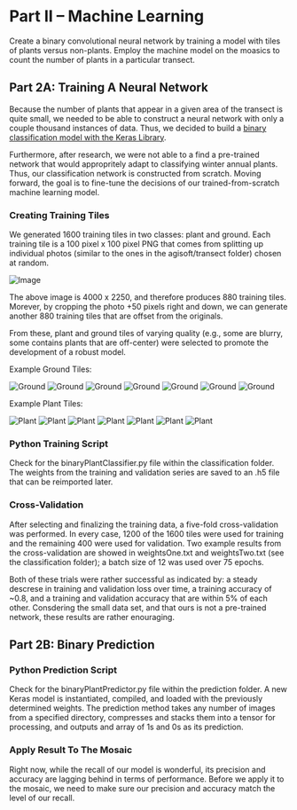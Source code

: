 # Part II – Machine Learning

Create a binary convolutional neural network by training a model with tiles of plants versus non-plants. Employ the machine model on the moasics to count the number of plants in a particular transect.

## Part 2A: Training A Neural Network

Because the number of plants that appear in a given area of the transect is quite small, we needed to be able to construct a neural network with only a couple thousand instances of data. Thus, we decided to build a [binary classification model with the Keras Library](https://blog.keras.io/building-powerful-image-classification-models-using-very-little-data.html).

Furthermore, after research, we were not able to a find a pre-trained network that would appropritely adapt to classifying winter annual plants. Thus, our classification network is constructed from scratch. Moving forward, the goal is to fine-tune the decisions of our trained-from-scratch machine learning model.

### Creating Training Tiles

We generated 1600 training tiles in two classes: plant and ground. Each training tile is a 100 pixel x 100 pixel PNG that comes from splitting up individual photos (similar to the ones in the agisoft/transect folder) chosen at random.

![Image](https://imgur.com/fAjmi2r.png)

The above image is 4000 x 2250, and therefore produces 880 training tiles. Morever, by cropping the photo +50 pixels right and down, we can generate another 880 training tiles that are offset from the originals.

From these, plant and ground tiles of varying quality (e.g., some are blurry, some contains plants that are off-center) were selected to promote the development of a robust model.

Example Ground Tiles:

![Ground](https://imgur.com/GERJljt.png) ![Ground](https://imgur.com/6RvqwPv.png) ![Ground](https://imgur.com/OiSVxZz.png) ![Ground](https://imgur.com/TV0ClxH.png) ![Ground](https://imgur.com/YCCrEbV.png) ![Ground](https://imgur.com/teKZHGG.png) ![Ground](https://imgur.com/lQD9Ev8.png)

Example Plant Tiles:

![Plant](https://imgur.com/KUsNHfh.png) ![Plant](https://imgur.com/WHMRkz5.png) ![Plant](https://imgur.com/FxJzcqA.png) ![Plant](https://imgur.com/mbb7pa1.png) ![Plant](https://imgur.com/ciBVQ5Z.png) ![Plant](https://imgur.com/fnPNkvc.png) ![Plant](https://imgur.com/9wQo87R.png)

### Python Training Script

Check for the binaryPlantClassifier.py file within the classification folder. The weights from the training and validation series are saved to an .h5 file that can be reimported later.

### Cross-Validation

After selecting and finalizing the training data, a five-fold cross-validation was performed. In every case, 1200 of the 1600 tiles were used for training and the remaining 400 were used for validation. Two example results from the cross-validation are showed in weightsOne.txt and weightsTwo.txt (see the classification folder); a batch size of 12 was used over 75 epochs.

Both of these trials were rather successful as indicated by: a steady descrese in training and validation loss over time, a training accuracy of ~0.8, and a training and validation accuracy that are within 5% of each other. Consdering the small data set, and that ours is not a pre-trained network, these results are rather enouraging.

## Part 2B: Binary Prediction

### Python Prediction Script

Check for the binaryPlantPredictor.py file within the prediction folder. A new Keras model is instantiated, compiled, and loaded with the previously determined weights. The prediction method takes any number of images from a specified directory, compresses and stacks them into a tensor for processing, and outputs and array of 1s and 0s as its prediction.

### Apply Result To The Mosaic

Right now, while the recall of our model is wonderful, its precision and accuracy are lagging behind in terms of performance. Before we apply it to the mosaic, we need to make sure our precision and accuracy match the level of our recall.


